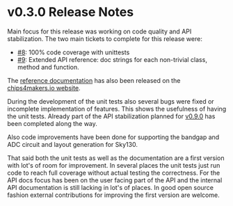 # v0.3.0 Release Notes

Main focus for this release was working on code quality and API stabilization. The two
main tickets to complete for this release were:

* [#8](https://gitlab.com/Chips4Makers/PDKMaster/-/issues/8): 100% code coverage with unittests
* [#9](https://gitlab.com/Chips4Makers/PDKMaster/-/issues/9): Extended API reference: doc strings for each non-trivial class, method and function.

The
[reference documentation](https://chips4makers.io/documentation/PDKMaster/v0.3.0/) has also been released on the [chips4makers.io website](https://chips4makers.io/blog).

During the development of the unit tests also several bugs were fixed or incomplete
implementation of features. This shows the usefulness of having the unit tests. Already part
of the API stabilization planned for
[v0.9.0](https://gitlab.com/Chips4Makers/PDKMaster/-/milestones/3) has been completed along
the way.

Also code improvements have been done for supporting the bandgap and ADC circuit and layout
generation for Sky130.

That said both the unit tests as well as the documentation are a first version with lot's
of room for improvement. In several places the unit tests just run code to reach full coverage
without actual testing the correctness. For the API docs focus has been on the user facing
part of the API and the internal API documentation is still lacking in lot's of places.
In good open source fashion external contributions for improving the first version are
welcome.
